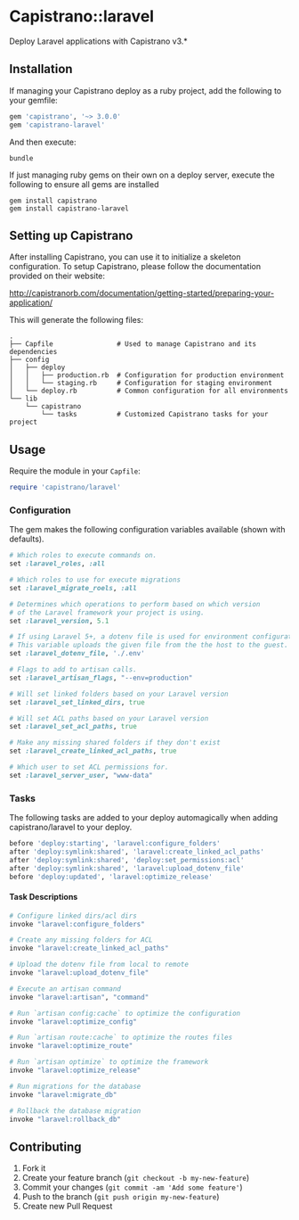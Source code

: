 # Capistrano::laravel

Deploy Laravel applications with Capistrano v3.*

## Installation

If managing your Capistrano deploy as a ruby project,
add the following to your gemfile:

```ruby
gem 'capistrano', '~> 3.0.0'
gem 'capistrano-laravel'
```

And then execute:

```shell
bundle
```

If just managing ruby gems on their own on a deploy server,
execute the following to ensure all gems are installed

```shell
gem install capistrano
gem install capistrano-laravel
```

## Setting up Capistrano

After installing Capistrano, you can use it to initialize a skeleton configuration.
To setup Capistrano, please follow the documentation provided on their website:

http://capistranorb.com/documentation/getting-started/preparing-your-application/

This will generate the following files:

```
.
├── Capfile                # Used to manage Capistrano and its dependencies
├── config
│   ├── deploy
│   │   ├── production.rb  # Configuration for production environment
│   │   └── staging.rb     # Configuration for staging environment
│   └── deploy.rb          # Common configuration for all environments
└── lib
    └── capistrano
        └── tasks          # Customized Capistrano tasks for your project
```

## Usage

Require the module in your `Capfile`:

```ruby
require 'capistrano/laravel'
```

### Configuration

The gem makes the following configuration variables available (shown with defaults).

```ruby
# Which roles to execute commands on.
set :laravel_roles, :all

# Which roles to use for execute migrations
set :laravel_migrate_roels, :all

# Determines which operations to perform based on which version
# of the Laravel framework your project is using.
set :laravel_version, 5.1

# If using Laravel 5+, a dotenv file is used for environment configuration.
# This variable uploads the given file from the the host to the guest.
set :laravel_dotenv_file, './.env'

# Flags to add to artisan calls.
set :laravel_artisan_flags, "--env=production"

# Will set linked folders based on your Laravel version
set :laravel_set_linked_dirs, true

# Will set ACL paths based on your Laravel version
set :laravel_set_acl_paths, true

# Make any missing shared folders if they don't exist
set :laravel_create_linked_acl_paths, true

# Which user to set ACL permissions for.
set :laravel_server_user, "www-data"
```

### Tasks

The following tasks are added to your deploy automagically when
adding capistrano/laravel to your deploy.

```ruby
before 'deploy:starting', 'laravel:configure_folders'
after 'deploy:symlink:shared', 'laravel:create_linked_acl_paths'
after 'deploy:symlink:shared', 'deploy:set_permissions:acl'
after 'deploy:symlink:shared', 'laravel:upload_dotenv_file'
before 'deploy:updated', 'laravel:optimize_release'
```

#### Task Descriptions

```ruby
# Configure linked dirs/acl dirs
invoke "laravel:configure_folders"

# Create any missing folders for ACL
invoke "laravel:create_linked_acl_paths"

# Upload the dotenv file from local to remote
invoke "laravel:upload_dotenv_file"

# Execute an artisan command
invoke "laravel:artisan", "command"

# Run `artisan config:cache` to optimize the configuration
invoke "laravel:optimize_config"

# Run `artisan route:cache` to optimize the routes files
invoke "laravel:optimize_route"

# Run `artisan optimize` to optimize the framework
invoke "laravel:optimize_release"

# Run migrations for the database
invoke "laravel:migrate_db"

# Rollback the database migration
invoke "laravel:rollback_db"
```

## Contributing

1. Fork it
2. Create your feature branch (`git checkout -b my-new-feature`)
3. Commit your changes (`git commit -am 'Add some feature'`)
4. Push to the branch (`git push origin my-new-feature`)
5. Create new Pull Request
